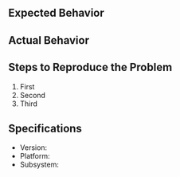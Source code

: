 ## Expected Behavior

## Actual Behavior

## Steps to Reproduce the Problem

  1. First
  2. Second
  3. Third

## Specifications

- Version:
- Platform:
- Subsystem:

